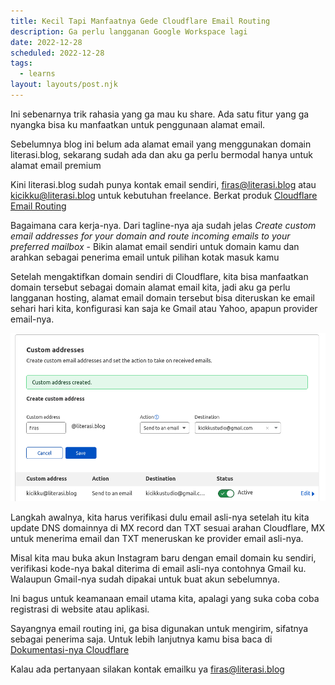 ```yaml
---
title: Kecil Tapi Manfaatnya Gede Cloudflare Email Routing
description: Ga perlu langganan Google Workspace lagi
date: 2022-12-28
scheduled: 2022-12-28
tags:
  - learns
layout: layouts/post.njk
---
```


Ini sebenarnya trik rahasia yang ga mau ku share. Ada satu fitur yang ga nyangka bisa ku manfaatkan untuk penggunaan alamat email.

Sebelumnya blog ini belum ada alamat email yang menggunakan domain literasi.blog, sekarang sudah ada dan aku ga perlu bermodal hanya untuk alamat email premium

Kini literasi.blog sudah punya kontak email sendiri, firas@literasi.blog atau kicikku@literasi.blog untuk kebutuhan freelance. Berkat produk [Cloudflare Email Routing](https://www.cloudflare.com/products/email-routing/)

Bagaimana cara kerja-nya. Dari tagline-nya aja sudah jelas *Create custom email addresses for your domain and route incoming emails to your preferred mailbox* - Bikin alamat email sendiri untuk domain kamu dan arahkan sebagai penerima email untuk pilihan kotak masuk kamu

Setelah mengaktifkan domain sendiri di Cloudflare, kita bisa manfaatkan domain tersebut sebagai domain alamat email kita, jadi aku ga perlu langganan hosting, alamat email domain tersebut bisa diteruskan ke email sehari hari kita, konfigurasi kan saja ke Gmail atau Yahoo, apapun provider email-nya.

<img src="/img/remote/send-email-literasiblog.png" alt="Cloudflare Email Routing">

Langkah awalnya, kita harus verifikasi dulu email asli-nya setelah itu kita update DNS domainnya di MX record dan TXT sesuai arahan Cloudflare, MX untuk menerima email dan TXT meneruskan ke provider email asli-nya.

Misal kita mau buka akun Instagram baru dengan email domain ku sendiri, verifikasi kode-nya bakal diterima di email asli-nya contohnya Gmail ku. Walaupun Gmail-nya sudah dipakai untuk buat akun sebelumnya. 

Ini bagus untuk keamanaan email utama kita, apalagi yang suka coba coba registrasi di website atau aplikasi.

Sayangnya email routing ini, ga bisa digunakan untuk mengirim, sifatnya sebagai penerima saja. Untuk lebih lanjutnya kamu bisa baca di [Dokumentasi-nya Cloudflare](https://developers.cloudflare.com/email-routing)

 Kalau ada pertanyaan silakan kontak emailku ya [firas@literasi.blog](mailto:firas@literasi.blog)


